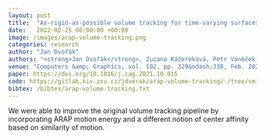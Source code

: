 ```yaml
---
layout: post
title:  "As-rigid-as-possible volume tracking for time-varying surfaces"
date:   2022-02-25 00:00:00 +00:00
image: /images/arap-volume-tracking.png
categories: research
author: "Jan Dvořák"
authors: "<strong>Jan Dvořák</strong>, Zuzana Káčereková, Petr Vaněček, Lukáš Hruda, Libor Váša"
venue: "Computers &amp; Graphics, vol. 102, pp. 329&ndash;338, Feb. 2022"
paper: https://doi.org/10.1016/j.cag.2021.10.015
code: https://gitlab.kiv.zcu.cz/jdvorak/arap-volume-tracking/-/tree/smi2021
bibtex: /bibtex/arap-volume-tracking.txt
---
```

We were able to improve the original volume tracking pipeline by incorporating ARAP motion energy and a different notion of center affinity based on similarity of motion.